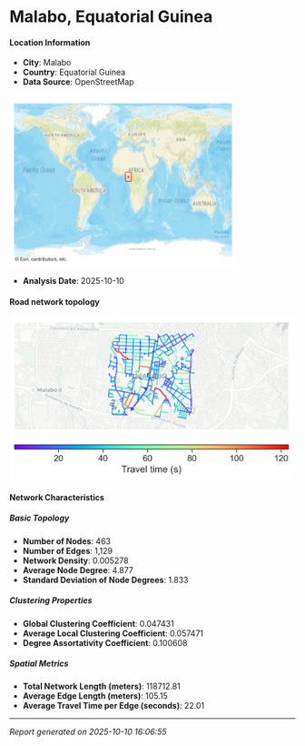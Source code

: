 # Malabo, Equatorial Guinea

#### Location Information

- **City**: Malabo
- **Country**: Equatorial Guinea
- **Data Source**: OpenStreetMap
<img src="Malabo_location.png" alt="Malabo Location Map" width="400" />

- **Analysis Date**: 2025-10-10

#### Road network topology

<img src="Malabo_network_map.png" alt="Malabo Road Network Map" width="500"/>

#### Network Characteristics

##### Basic Topology

- **Number of Nodes**: 463
- **Number of Edges**: 1,129
- **Network Density**: 0.005278
- **Average Node Degree**: 4.877
- **Standard Deviation of Node Degrees**: 1.833

##### Clustering Properties

- **Global Clustering Coefficient**: 0.047431
- **Average Local Clustering Coefficient**: 0.057471
- **Degree Assortativity Coefficient**: 0.100608

##### Spatial Metrics

- **Total Network Length (meters)**: 118712.81
- **Average Edge Length (meters)**: 105.15
- **Average Travel Time per Edge (seconds)**: 22.01

---
*Report generated on 2025-10-10 16:06:55*
